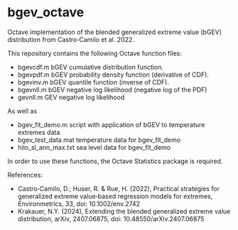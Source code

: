 # bgev_octave
Octave implementation of the blended generalized extreme value (bGEV) distribution from Castro‐Camilo et al. 2022.

This repository contains the following Octave function files:

 - bgevcdf.m  bGEV cumulative distribution function.
 - bgevpdf.m  bGEV probability density function (derivative of CDF).
 - bgevinv.m  bGEV quantile function (inverse of CDF).
 - bgevnll.m  bGEV negative log likelihood (negative log of the PDF)
 - gevnll.m   GEV negative log likelihood

As well as
  
 - bgev_fit_demo.m  script with application of bGEV to temperature extremes data
 - bgev_test_data.mat  temperature data for bgev_fit_demo
 - hilo_sl_ann_max.txt  sea level data for bgev_fit_demo

In order to use these functions, the Octave Statistics package is required.

References:

- Castro‐Camilo, D.; Huser, R. & Rue, H. (2022), Practical strategies for generalized extreme value‐based regression models for extremes, Environmetrics, 33, doi: 10.1002/env.2742
- Krakauer, N.Y. (2024), Extending the blended generalized extreme value distribution, arXiv, 2407.06875, doi: 10.48550/arXiv.2407.06875
